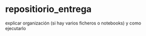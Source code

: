 # repositiorio_entrega

explicar organización (si hay varios ficheros o notebooks) y como ejecutarlo

